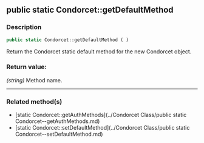 ## public static Condorcet::getDefaultMethod

### Description    

```php
public static Condorcet::getDefaultMethod ( )
```

Return the Condorcet static default method for the new Condorcet object.    


### Return value:   

*(string)* Method name.


---------------------------------------

### Related method(s)      

* [static Condorcet::getAuthMethods](../Condorcet Class/public static Condorcet--getAuthMethods.md)    
* [static Condorcet::setDefaultMethod](../Condorcet Class/public static Condorcet--setDefaultMethod.md)    
